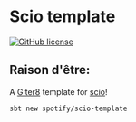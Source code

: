 Scio template
=============

[![GitHub license](https://img.shields.io/github/license/spotify/scio-template.svg)](./LICENSE)

## Raison d'être:

A [Giter8][g8] template for [scio][scio]!

```
sbt new spotify/scio-template
```

[g8]: http://www.foundweekends.org/giter8/
[scio]: http://github.com/spotify/scio/
